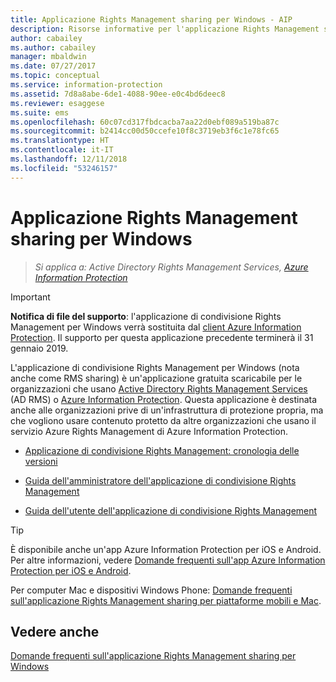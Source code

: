 ```yaml
---
title: Applicazione Rights Management sharing per Windows - AIP
description: Risorse informative per l'applicazione Rights Management sharing per Windows. Questa è un'applicazione gratuita e scaricabile per organizzazioni che usano Active Directory Rights Management Services (AD RMS) o Azure Information Protection e per organizzazioni che non possiedono la propria infrastruttura di protezione delle informazioni ma vogliono utilizzare il contenuto protetto da altre organizzazioni che usano Azure Information Protection.
author: cabailey
ms.author: cabailey
manager: mbaldwin
ms.date: 07/27/2017
ms.topic: conceptual
ms.service: information-protection
ms.assetid: 7d8a8abe-6de1-4088-90ee-e0c4bd6deec8
ms.reviewer: esaggese
ms.suite: ems
ms.openlocfilehash: 60c07cd317fbdcacba7aa22d0ebf089a519ba87c
ms.sourcegitcommit: b2414cc00d50ccefe10f8c3719eb3f6c1e78fc65
ms.translationtype: HT
ms.contentlocale: it-IT
ms.lasthandoff: 12/11/2018
ms.locfileid: "53246157"
---
```

# <a name="rights-management-sharing-application-for-windows"></a>Applicazione Rights Management sharing per Windows

>*Si applica a: Active Directory Rights Management Services, [Azure Information Protection](https://azure.microsoft.com/pricing/details/information-protection)*

> [!IMPORTANT]
> **Notifica di file del supporto**: l'applicazione di condivisione Rights Management per Windows verrà sostituita dal [client Azure Information Protection](aip-client.md). Il supporto per questa applicazione precedente terminerà il 31 gennaio 2019. 


L'applicazione di condivisione Rights Management per Windows (nota anche come RMS sharing) è un'applicazione gratuita scaricabile per le organizzazioni che usano [Active Directory Rights Management Services](https://technet.microsoft.com/library/cc772403.aspx) (AD RMS) o [Azure Information Protection](../what-is-information-protection.md). Questa applicazione è destinata anche alle organizzazioni prive di un'infrastruttura di protezione propria, ma che vogliono usare contenuto protetto da altre organizzazioni che usano il servizio Azure Rights Management di Azure Information Protection.

-   [Applicazione di condivisione Rights Management: cronologia delle versioni](sharing-app-version-release-history.md)

-   [Guida dell'amministratore dell'applicazione di condivisione Rights Management](sharing-app-admin-guide.md)

-   [Guida dell'utente dell'applicazione di condivisione Rights Management](sharing-app-user-guide.md)

> [!TIP]
> È disponibile anche un'app Azure Information Protection per iOS e Android. Per altre informazioni, vedere [Domande frequenti sull'app Azure Information Protection per iOS e Android](mobile-app-faq.md ).
> 
> Per computer Mac e dispositivi Windows Phone: [Domande frequenti sull'applicazione Rights Management sharing per piattaforme mobili e Mac](https://technet.microsoft.com/dn451248).

## <a name="see-also"></a>Vedere anche
[Domande frequenti sull'applicazione Rights Management sharing per Windows](https://technet.microsoft.com/dn467883)

